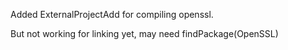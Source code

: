 
Added ExternalProjectAdd for compiling openssl.

But not working for linking yet, may need findPackage(OpenSSL)